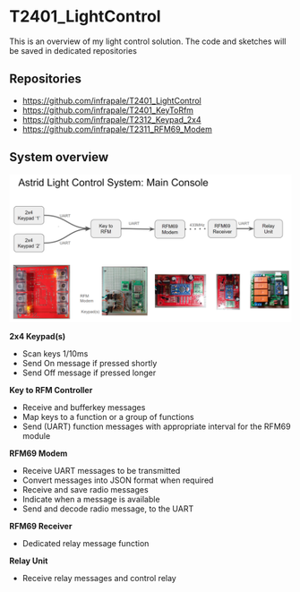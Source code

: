 # T2401_LightControl
This is an overview of my light control solution. The code and sketches will be saved in dedicated repositories
## Repositories
* https://github.com/infrapale/T2401_LightControl
* https://github.com/infrapale/T2401_KeyToRfm
* https://github.com/infrapale/T2312_Keypad_2x4
* https://github.com/infrapale/T2311_RFM69_Modem

## System overview

![overview pic](/images/Overview_1.png)

**2x4 Keypad(s)**
* Scan keys 1/10ms
* Send On message if pressed shortly 
* Send Off message if pressed longer

**Key to RFM Controller**
* Receive and bufferkey messages 
* Map keys to a function or a group of functions
* Send (UART) function messages with appropriate interval for the RFM69 module

**RFM69 Modem**
* Receive UART messages to be transmitted 
* Convert messages into JSON format when required
* Receive and save radio messages 
* Indicate when a message is available
* Send and decode radio message, to the UART

**RFM69 Receiver**
* Dedicated relay message function

**Relay Unit** 
* Receive relay messages and control relay
